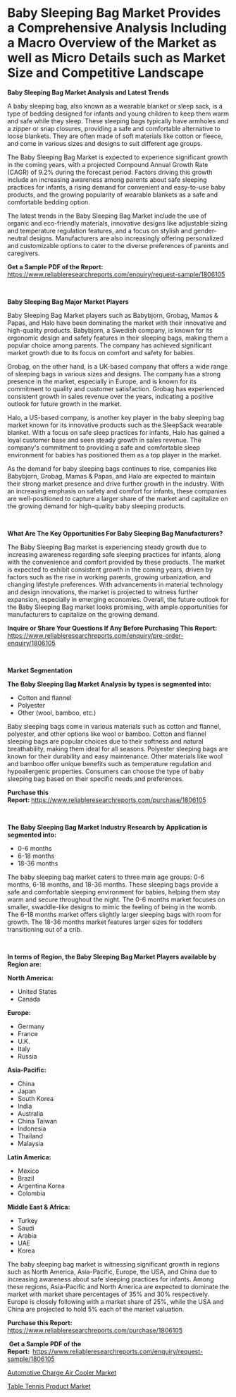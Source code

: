 <p><h1>Baby Sleeping Bag Market Provides a Comprehensive Analysis Including a Macro Overview of the Market as well as Micro Details such as Market Size and Competitive Landscape</h1></p><p><strong>Baby Sleeping Bag Market Analysis and Latest Trends</strong></p>
<p><p>A baby sleeping bag, also known as a wearable blanket or sleep sack, is a type of bedding designed for infants and young children to keep them warm and safe while they sleep. These sleeping bags typically have armholes and a zipper or snap closures, providing a safe and comfortable alternative to loose blankets. They are often made of soft materials like cotton or fleece, and come in various sizes and designs to suit different age groups.</p><p>The Baby Sleeping Bag Market is expected to experience significant growth in the coming years, with a projected Compound Annual Growth Rate (CAGR) of 9.2% during the forecast period. Factors driving this growth include an increasing awareness among parents about safe sleeping practices for infants, a rising demand for convenient and easy-to-use baby products, and the growing popularity of wearable blankets as a safe and comfortable bedding option.</p><p>The latest trends in the Baby Sleeping Bag Market include the use of organic and eco-friendly materials, innovative designs like adjustable sizing and temperature regulation features, and a focus on stylish and gender-neutral designs. Manufacturers are also increasingly offering personalized and customizable options to cater to the diverse preferences of parents and caregivers.</p></p>
<p><strong>Get a Sample PDF of the Report:&nbsp;</strong> <a href="https://www.reliableresearchreports.com/enquiry/request-sample/1806105">https://www.reliableresearchreports.com/enquiry/request-sample/1806105</a></p>
<p>&nbsp;</p>
<p><strong>Baby Sleeping Bag Major Market Players</strong></p>
<p><p>Baby Sleeping Bag Market players such as Babybjorn, Grobag, Mamas & Papas, and Halo have been dominating the market with their innovative and high-quality products. Babybjorn, a Swedish company, is known for its ergonomic design and safety features in their sleeping bags, making them a popular choice among parents. The company has achieved significant market growth due to its focus on comfort and safety for babies.</p><p>Grobag, on the other hand, is a UK-based company that offers a wide range of sleeping bags in various sizes and designs. The company has a strong presence in the market, especially in Europe, and is known for its commitment to quality and customer satisfaction. Grobag has experienced consistent growth in sales revenue over the years, indicating a positive outlook for future growth in the market.</p><p>Halo, a US-based company, is another key player in the baby sleeping bag market known for its innovative products such as the SleepSack wearable blanket. With a focus on safe sleep practices for infants, Halo has gained a loyal customer base and seen steady growth in sales revenue. The company's commitment to providing a safe and comfortable sleep environment for babies has positioned them as a top player in the market.</p><p>As the demand for baby sleeping bags continues to rise, companies like Babybjorn, Grobag, Mamas & Papas, and Halo are expected to maintain their strong market presence and drive further growth in the industry. With an increasing emphasis on safety and comfort for infants, these companies are well-positioned to capture a larger share of the market and capitalize on the growing demand for high-quality baby sleeping products.</p></p>
<p>&nbsp;</p>
<p><strong>What Are The Key Opportunities For Baby Sleeping Bag Manufacturers?</strong></p>
<p><p>The Baby Sleeping Bag market is experiencing steady growth due to increasing awareness regarding safe sleeping practices for infants, along with the convenience and comfort provided by these products. The market is expected to exhibit consistent growth in the coming years, driven by factors such as the rise in working parents, growing urbanization, and changing lifestyle preferences. With advancements in material technology and design innovations, the market is projected to witness further expansion, especially in emerging economies. Overall, the future outlook for the Baby Sleeping Bag market looks promising, with ample opportunities for manufacturers to capitalize on the growing demand.</p></p>
<p><strong>Inquire or Share Your Questions If Any Before Purchasing This Report:</strong> <a href="https://www.reliableresearchreports.com/enquiry/pre-order-enquiry/1806105">https://www.reliableresearchreports.com/enquiry/pre-order-enquiry/1806105</a></p>
<p>&nbsp;</p>
<p><strong>Market Segmentation</strong></p>
<p><strong>The Baby Sleeping Bag Market Analysis by types is segmented into:</strong></p>
<p><ul><li>Cotton and flannel</li><li>Polyester</li><li>Other (wool, bamboo, etc.)</li></ul></p>
<p><p>Baby sleeping bags come in various materials such as cotton and flannel, polyester, and other options like wool or bamboo. Cotton and flannel sleeping bags are popular choices due to their softness and natural breathability, making them ideal for all seasons. Polyester sleeping bags are known for their durability and easy maintenance. Other materials like wool and bamboo offer unique benefits such as temperature regulation and hypoallergenic properties. Consumers can choose the type of baby sleeping bag based on their specific needs and preferences.</p></p>
<p><strong>Purchase this Report:&nbsp;</strong><a href="https://www.reliableresearchreports.com/purchase/1806105">https://www.reliableresearchreports.com/purchase/1806105</a></p>
<p>&nbsp;</p>
<p><strong>The Baby Sleeping Bag Market Industry Research by Application is segmented into:</strong></p>
<p><ul><li>0-6 months</li><li>6-18 months</li><li>18-36 months</li></ul></p>
<p><p>The baby sleeping bag market caters to three main age groups: 0-6 months, 6-18 months, and 18-36 months. These sleeping bags provide a safe and comfortable sleeping environment for babies, helping them stay warm and secure throughout the night. The 0-6 months market focuses on smaller, swaddle-like designs to mimic the feeling of being in the womb. The 6-18 months market offers slightly larger sleeping bags with room for growth. The 18-36 months market features larger sizes for toddlers transitioning out of a crib.</p></p>
<p>&nbsp;</p>
<p><strong>In terms of Region, the Baby Sleeping Bag Market Players available by Region are:</strong></p>
<p>
    <p> <strong> North America: </strong>
        <ul>
            <li>United States</li>
            <li>Canada</li>
        </ul>
        </p> 
    <p> <strong> Europe: </strong>
        <ul>
            <li>Germany</li>
            <li>France</li>
            <li>U.K.</li>
            <li>Italy</li>
            <li>Russia</li>
        </ul>
        </p> 
    <p> <strong> Asia-Pacific: </strong>
        <ul>
            <li>China</li>
            <li>Japan</li>
            <li>South Korea</li>
            <li>India</li>
            <li>Australia</li>
            <li>China Taiwan</li>
            <li>Indonesia</li>
            <li>Thailand</li>
            <li>Malaysia</li>
        </ul>
        </p> 
    <p> <strong> Latin America: </strong>
        <ul>
            <li>Mexico</li>
            <li>Brazil</li>
            <li>Argentina Korea</li>
            <li>Colombia</li>
        </ul>
        </p> 
    <p> <strong> Middle East & Africa: </strong>
        <ul>
            <li>Turkey</li>
            <li>Saudi</li>
            <li>Arabia</li>
            <li>UAE</li>
            <li>Korea</li>
        </ul>
    </p>
    </p>
<p><p>The baby sleeping bag market is witnessing significant growth in regions such as North America, Asia-Pacific, Europe, the USA, and China due to increasing awareness about safe sleeping practices for infants. Among these regions, Asia-Pacific and North America are expected to dominate the market with market share percentages of 35% and 30% respectively. Europe is closely following with a market share of 25%, while the USA and China are projected to hold 5% each of the market valuation.</p></p>
<p><strong>Purchase this Report: </strong><a href="https://www.reliableresearchreports.com/purchase/1806105">https://www.reliableresearchreports.com/purchase/1806105</a></p>
<p>&nbsp;<strong>Get a Sample PDF of the Report:&nbsp;&nbsp;</strong><a href="https://www.reliableresearchreports.com/enquiry/request-sample/1806105">https://www.reliableresearchreports.com/enquiry/request-sample/1806105</a></p>
<p><strong></strong></p>
<p><p><a href="https://summer-dogwood-3e9.notion.site/Automotive-Charge-Air-Cooler-Market-Research-Report-Provides-thorough-Industry-Overview-which-offer-b2ad853a0a8f428b8bdbc5f4260f3571">Automotive Charge Air Cooler Market</a></p><p><a href="https://github.com/Sherrillcrooksxa8i18ucf2m/Market-Research-Report-List-1/blob/main/table-tennis-product-market.md">Table Tennis Product Market</a></p></p>